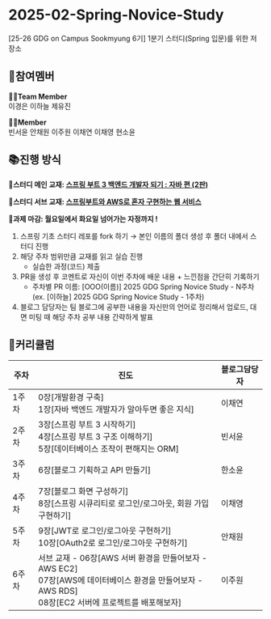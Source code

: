 # 2025-02-Spring-Novice-Study
[25-26 GDG on Campus Sookmyung 6기] 1분기 스터디(Spring 입문)를 위한 저장소


## 👥참여멤버
**🏃‍♀️Team Member**<br/>
이경은 이하늘 제유진

**🤸‍♂️Member**<br/>
빈서윤 안채원 이주원 이채연 이채영 현소윤


## 📚진행 방식
🌟**스터디 메인 교재: [스프링 부트 3 백엔드 개발자 되기 : 자바 편 (2판)](
https://www.yes24.com/product/goods/125668284)**

🌟**스터디 서브 교재: [스프링부트와 AWS로 혼자 구현하는 웹 서비스](
https://www.yes24.com/Product/Goods/83849117)**

🌟**과제 마감: 월요일에서 화요일 넘어가는 자정까지 !**

1.  스프링 기초 스터디 레포를 fork 하기
    → 본인 이름의 폴더 생성 후 폴더 내에서 스터디 진행
2.  해당 주차 범위만큼 교재를 읽고 실습 진행
    -   실습한 과정(코드) 제출
3.  PR을 생성 후 코멘트로 자신이 이번 주차에 배운 내용 + 느낀점을 간단히 기록하기
    -   주차별 PR 이름: [OOO(이름)] 2025 GDG Spring Novice Study - N주차 (ex. [이하늘] 2025 GDG Spring Novice Study - 1주차)
4. 블로그 담당자는 팀 블로그에 공부한 내용을 자신만의 언어로 정리해서 업로드, 대면 미팅 때 해당 주차 공부 내용 간략하게 발표

## 📅커리큘럼
| 주차 | 진도 |블로그담당자|
|--|--|--|
|1주차| 0장[개발환경 구축]<br>1장[자바 백엔드 개발자가 알아두면 좋은 지식] |이채연|
|2주차| 3장[스프링 부트 3 시작하기]<br>4장[스프링 부트 3 구조 이해하기]<br>5장[데이터베이스 조작이 편해지는 ORM]|빈서윤|
|3주차| 6장[블로그 기획하고 API 만들기]|한소윤|
|4주차| 7장[블로그 화면 구성하기]<br>8장[스프링 시큐리티로 로그인/로그아웃, 회원 가입 구현하기]|이채영|
|5주차| 9장[JWT로 로그인/로그아웃 구현하기]<br>10장[OAuth2로 로그인/로그아웃 구현하기]|안채원|
|6주차| 서브 교재 - 06장[AWS 서버 환경을 만들어보자 -AWS EC2]<br>07장[AWS에 데이터베이스 환경을 만들어보자 -AWS RDS]<br>08장[EC2 서버에 프로젝트를 배포해보자]|이주원|
